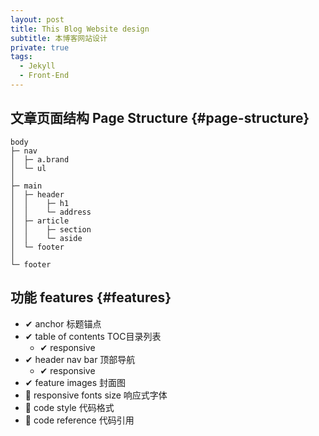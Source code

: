```yaml
---
layout: post
title: This Blog Website design
subtitle: 本博客网站设计
private: true
tags:
  - Jekyll
  - Front-End
---
```


## 文章页面结构 Page Structure {#page-structure}

```
body
├─ nav
│  ├─ a.brand
│  └─ ul
│
├─ main
│  ├─ header
│  │    ├─ h1
│  │    └─ address
│  ├─ article
│  │    ├─ section
│  │    └─ aside
│  └─ footer
│
└─ footer

```

## 功能 features {#features}

* ✔ anchor 标题锚点
* ✔ table of contents TOC目录列表
  * ✔ responsive
* ✔ header nav bar 顶部导航
  * ✔ responsive
* ✔ feature images 封面图
* 🔘 responsive fonts size 响应式字体
* 🔘 code style 代码格式
* 🔘 code reference 代码引用





